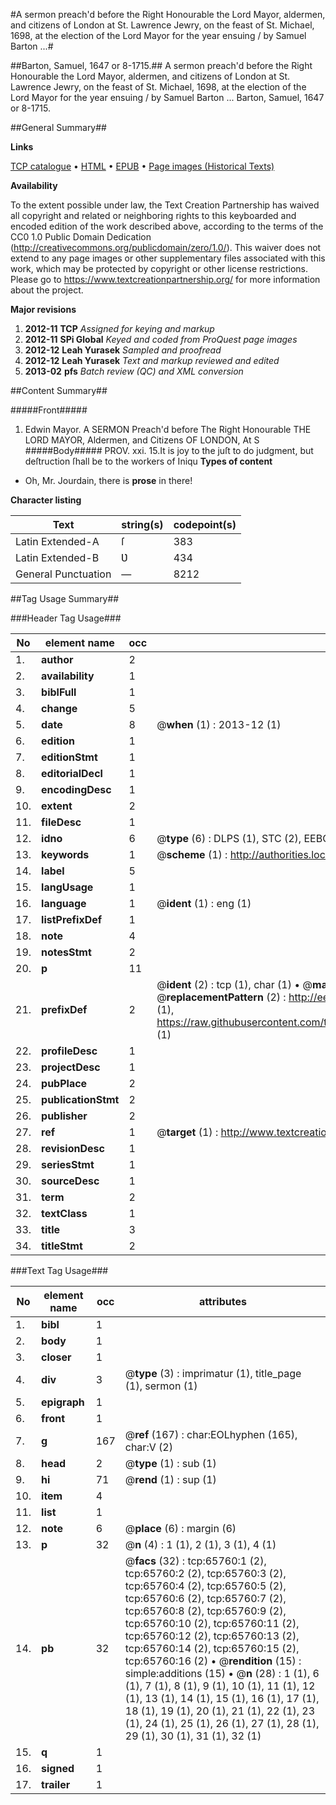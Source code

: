 #A sermon preach'd before the Right Honourable the Lord Mayor, aldermen, and citizens of London at St. Lawrence Jewry, on the feast of St. Michael, 1698, at the election of the Lord Mayor for the year ensuing / by Samuel Barton ...#

##Barton, Samuel, 1647 or 8-1715.##
A sermon preach'd before the Right Honourable the Lord Mayor, aldermen, and citizens of London at St. Lawrence Jewry, on the feast of St. Michael, 1698, at the election of the Lord Mayor for the year ensuing / by Samuel Barton ...
Barton, Samuel, 1647 or 8-1715.

##General Summary##

**Links**

[TCP catalogue](http://www.ota.ox.ac.uk/tcp/)  • 
[HTML](http://tei.it.ox.ac.uk/tcp/Texts-HTML/free/A31/A31114.html)  • 
[EPUB](http://tei.it.ox.ac.uk/tcp/Texts-EPUB/free/A31/A31114.epub) • 
[Page images (Historical Texts)](https://historicaltexts.jisc.ac.uk/eebo-12685673e)

**Availability**

To the extent possible under law, the Text Creation Partnership has waived all copyright and related or neighboring rights to this keyboarded and encoded edition of the work described above, according to the terms of the CC0 1.0 Public Domain Dedication (http://creativecommons.org/publicdomain/zero/1.0/). This waiver does not extend to any page images or other supplementary files associated with this work, which may be protected by copyright or other license restrictions. Please go to https://www.textcreationpartnership.org/ for more information about the project.

**Major revisions**

1. __2012-11__ __TCP__ *Assigned for keying and markup*
1. __2012-11__ __SPi Global__ *Keyed and coded from ProQuest page images*
1. __2012-12__ __Leah Yurasek__ *Sampled and proofread*
1. __2012-12__ __Leah Yurasek__ *Text and markup reviewed and edited*
1. __2013-02__ __pfs__ *Batch review (QC) and XML conversion*

##Content Summary##

#####Front#####

1. Edwin Mayor.
A SERMON Preach'd before The Right Honourable THE LORD MAYOR, Aldermen, and Citizens OF LONDON, At S
#####Body#####
PROV. xxi. 15.It is joy to the juſt to do judgment, but deſtruction ſhall be to the workers of Iniqu
**Types of content**

  * Oh, Mr. Jourdain, there is **prose** in there!

**Character listing**


|Text|string(s)|codepoint(s)|
|---|---|---|
|Latin Extended-A|ſ|383|
|Latin Extended-B|Ʋ|434|
|General Punctuation|—|8212|

##Tag Usage Summary##

###Header Tag Usage###

|No|element name|occ|attributes|
|---|---|---|---|
|1.|__author__|2||
|2.|__availability__|1||
|3.|__biblFull__|1||
|4.|__change__|5||
|5.|__date__|8| @__when__ (1) : 2013-12 (1)|
|6.|__edition__|1||
|7.|__editionStmt__|1||
|8.|__editorialDecl__|1||
|9.|__encodingDesc__|1||
|10.|__extent__|2||
|11.|__fileDesc__|1||
|12.|__idno__|6| @__type__ (6) : DLPS (1), STC (2), EEBO-CITATION (1), OCLC (1), VID (1)|
|13.|__keywords__|1| @__scheme__ (1) : http://authorities.loc.gov/ (1)|
|14.|__label__|5||
|15.|__langUsage__|1||
|16.|__language__|1| @__ident__ (1) : eng (1)|
|17.|__listPrefixDef__|1||
|18.|__note__|4||
|19.|__notesStmt__|2||
|20.|__p__|11||
|21.|__prefixDef__|2| @__ident__ (2) : tcp (1), char (1)  •  @__matchPattern__ (2) : ([0-9\-]+):([0-9IVX]+) (1), (.+) (1)  •  @__replacementPattern__ (2) : http://eebo.chadwyck.com/downloadtiff?vid=$1&page=$2 (1), https://raw.githubusercontent.com/textcreationpartnership/Texts/master/tcpchars.xml#$1 (1)|
|22.|__profileDesc__|1||
|23.|__projectDesc__|1||
|24.|__pubPlace__|2||
|25.|__publicationStmt__|2||
|26.|__publisher__|2||
|27.|__ref__|1| @__target__ (1) : http://www.textcreationpartnership.org/docs/. (1)|
|28.|__revisionDesc__|1||
|29.|__seriesStmt__|1||
|30.|__sourceDesc__|1||
|31.|__term__|2||
|32.|__textClass__|1||
|33.|__title__|3||
|34.|__titleStmt__|2||


###Text Tag Usage###

|No|element name|occ|attributes|
|---|---|---|---|
|1.|__bibl__|1||
|2.|__body__|1||
|3.|__closer__|1||
|4.|__div__|3| @__type__ (3) : imprimatur (1), title_page (1), sermon (1)|
|5.|__epigraph__|1||
|6.|__front__|1||
|7.|__g__|167| @__ref__ (167) : char:EOLhyphen (165), char:V (2)|
|8.|__head__|2| @__type__ (1) : sub (1)|
|9.|__hi__|71| @__rend__ (1) : sup (1)|
|10.|__item__|4||
|11.|__list__|1||
|12.|__note__|6| @__place__ (6) : margin (6)|
|13.|__p__|32| @__n__ (4) : 1 (1), 2 (1), 3 (1), 4 (1)|
|14.|__pb__|32| @__facs__ (32) : tcp:65760:1 (2), tcp:65760:2 (2), tcp:65760:3 (2), tcp:65760:4 (2), tcp:65760:5 (2), tcp:65760:6 (2), tcp:65760:7 (2), tcp:65760:8 (2), tcp:65760:9 (2), tcp:65760:10 (2), tcp:65760:11 (2), tcp:65760:12 (2), tcp:65760:13 (2), tcp:65760:14 (2), tcp:65760:15 (2), tcp:65760:16 (2)  •  @__rendition__ (15) : simple:additions (15)  •  @__n__ (28) : 1 (1), 6 (1), 7 (1), 8 (1), 9 (1), 10 (1), 11 (1), 12 (1), 13 (1), 14 (1), 15 (1), 16 (1), 17 (1), 18 (1), 19 (1), 20 (1), 21 (1), 22 (1), 23 (1), 24 (1), 25 (1), 26 (1), 27 (1), 28 (1), 29 (1), 30 (1), 31 (1), 32 (1)|
|15.|__q__|1||
|16.|__signed__|1||
|17.|__trailer__|1||
